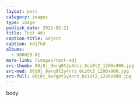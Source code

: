 ```yaml
---
layout: post
category: images
type: image
publish_date: 2022-02-21
title: Test Adj
caption-title: adject
caption: kdjfkd
albums:
  - 000025-01
more-link: /images/test-adj
src-thumb: 00j0j_9wrg0t2y4nrz_0ci0t2_1200x900.jpg
src-med: 00j0j_9wrg0t2y4nrz_0ci0t2_1200x900.jpg
src-full: 00j0j_9wrg0t2y4nrz_0ci0t2_1200x900.jpg
---
```

body